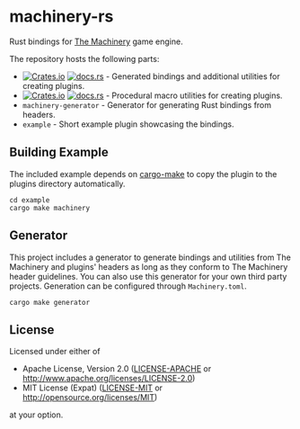 # machinery-rs

Rust bindings for [The Machinery](https://ourmachinery.com/) game engine.

The repository hosts the following parts:

- [![Crates.io](https://img.shields.io/crates/v/machinery.svg?label=machinery)](https://crates.io/crates/machinery) [![docs.rs](https://docs.rs/machinery/badge.svg)](https://docs.rs/machinery/) - Generated bindings and additional utilities for creating plugins.
- [![Crates.io](https://img.shields.io/crates/v/machinery-macros.svg?label=machinery-macros)](https://crates.io/crates/machinery-macros) [![docs.rs](https://docs.rs/machinery-macros/badge.svg)](https://docs.rs/machinery-macros/) - Procedural macro utilities for creating plugins.
- `machinery-generator` - Generator for generating Rust bindings from headers.
- `example` - Short example plugin showcasing the bindings.

## Building Example

The included example depends on [cargo-make](https://github.com/sagiegurari/cargo-make) to copy the
plugin to the plugins directory automatically.

```
cd example
cargo make machinery
```

## Generator

This project includes a generator to generate bindings and utilities from The Machinery and plugins'
headers as long as they conform to The Machinery header guidelines.
You can also use this generator for your own third party projects.
Generation can be configured through `Machinery.toml`.

```
cargo make generator
```

## License

Licensed under either of

- Apache License, Version 2.0 ([LICENSE-APACHE](LICENSE-APACHE) or http://www.apache.org/licenses/LICENSE-2.0)
- MIT License (Expat) ([LICENSE-MIT](LICENSE-MIT) or http://opensource.org/licenses/MIT)

at your option.
